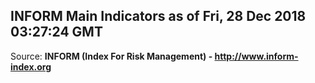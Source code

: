 ## INFORM Main Indicators as of Fri, 28 Dec 2018 03:27:24 GMT

Source: **INFORM (Index For Risk Management) - http://www.inform-index.org**